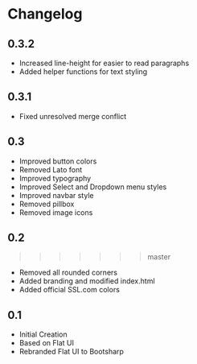 # Changelog

## 0.3.2
 * Increased line-height for easier to read paragraphs
 * Added helper functions for text styling

## 0.3.1
 * Fixed unresolved merge conflict

## 0.3
 * Improved button colors
 * Removed Lato font
 * Improved typography
 * Improved Select and Dropdown menu styles
 * Improved navbar style
 * Removed pillbox
 * Removed image icons
  
## 0.2
>>>>>>> master
 * Removed all rounded corners
 * Added branding and modified index.html
 * Added official SSL.com colors

## 0.1
 * Initial Creation
 * Based on Flat UI
 * Rebranded Flat UI to Bootsharp
